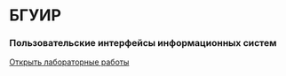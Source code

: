 # БГУИР
### Пользовательские интерфейсы информационных систем

[Открыть лабораторные работы](https://deemoor.github.io/bsuir_piis/)